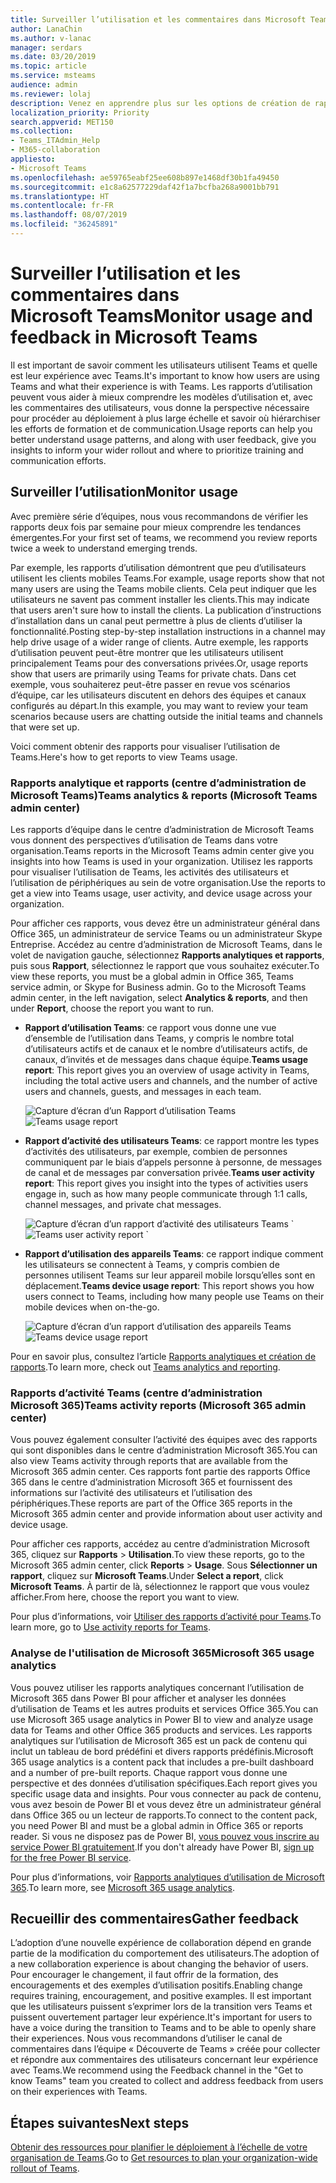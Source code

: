 ```yaml
---
title: Surveiller l’utilisation et les commentaires dans Microsoft Teams
author: LanaChin
ms.author: v-lanac
manager: serdars
ms.date: 03/20/2019
ms.topic: article
ms.service: msteams
audience: admin
ms.reviewer: lolaj
description: Venez en apprendre plus sur les options de création de rapports disponibles pour voir comment les utilisateurs utilisent Microsoft Teams et pour recueillir des commentaires sur leur expérience.
localization_priority: Priority
search.appverid: MET150
ms.collection:
- Teams_ITAdmin_Help
- M365-collaboration
appliesto:
- Microsoft Teams
ms.openlocfilehash: ae59765eabf25ee608b897e1468df30b1fa49450
ms.sourcegitcommit: e1c8a62577229daf42f1a7bcfba268a9001bb791
ms.translationtype: HT
ms.contentlocale: fr-FR
ms.lasthandoff: 08/07/2019
ms.locfileid: "36245891"
---
```

# <a name="monitor-usage-and-feedback-in-microsoft-teams"></a><span data-ttu-id="db00a-103">Surveiller l’utilisation et les commentaires dans Microsoft Teams</span><span class="sxs-lookup"><span data-stu-id="db00a-103">Monitor usage and feedback in Microsoft Teams</span></span>
<span data-ttu-id="db00a-104">Il est important de savoir comment les utilisateurs utilisent Teams et quelle est leur expérience avec Teams.</span><span class="sxs-lookup"><span data-stu-id="db00a-104">It's important to know how users are using Teams and what their experience is with Teams.</span></span> <span data-ttu-id="db00a-105">Les rapports d’utilisation peuvent vous aider à mieux comprendre les modèles d’utilisation et, avec les commentaires des utilisateurs, vous donne la perspective nécessaire pour procéder au déploiement à plus large échelle et savoir où hiérarchiser les efforts de formation et de communication.</span><span class="sxs-lookup"><span data-stu-id="db00a-105">Usage reports can help you better understand usage patterns, and along with user feedback, give you insights to inform your wider rollout and where to prioritize training and communication efforts.</span></span>

## <a name="monitor-usage"></a><span data-ttu-id="db00a-106">Surveiller l’utilisation</span><span class="sxs-lookup"><span data-stu-id="db00a-106">Monitor usage</span></span>
<span data-ttu-id="db00a-107">Avec première série d’équipes, nous vous recommandons de vérifier les rapports deux fois par semaine pour mieux comprendre les tendances émergentes.</span><span class="sxs-lookup"><span data-stu-id="db00a-107">For your first set of teams, we recommend you review reports twice a week to understand emerging trends.</span></span> 

<span data-ttu-id="db00a-108">Par exemple, les rapports d’utilisation démontrent que peu d’utilisateurs utilisent les clients mobiles Teams.</span><span class="sxs-lookup"><span data-stu-id="db00a-108">For example, usage reports show that not many users are using the Teams mobile clients.</span></span> <span data-ttu-id="db00a-109">Cela peut indiquer que les utilisateurs ne savent pas comment installer les clients.</span><span class="sxs-lookup"><span data-stu-id="db00a-109">This may indicate that users aren't sure how to install the clients.</span></span> <span data-ttu-id="db00a-110">La publication d’instructions d’installation dans un canal peut permettre à plus de clients d’utiliser la fonctionnalité.</span><span class="sxs-lookup"><span data-stu-id="db00a-110">Posting step-by-step installation instructions in a channel may help drive usage of a wider range of clients.</span></span> <span data-ttu-id="db00a-111">Autre exemple, les rapports d’utilisation peuvent peut-être montrer que les utilisateurs utilisent principalement Teams pour des conversations privées.</span><span class="sxs-lookup"><span data-stu-id="db00a-111">Or, usage reports show that users are primarily using Teams for private chats.</span></span> <span data-ttu-id="db00a-112">Dans cet exemple, vous souhaiterez peut-être passer en revue vos scénarios d’équipe, car les utilisateurs discutent en dehors des équipes et canaux configurés au départ.</span><span class="sxs-lookup"><span data-stu-id="db00a-112">In this example, you may want to review your team scenarios because users are chatting outside the initial teams and channels that were set up.</span></span> 

<span data-ttu-id="db00a-113">Voici comment obtenir des rapports pour visualiser l’utilisation de Teams.</span><span class="sxs-lookup"><span data-stu-id="db00a-113">Here's how to get reports to view Teams usage.</span></span> 

### <a name="teams-analytics--reports-microsoft-teams-admin-center"></a><span data-ttu-id="db00a-114">Rapports analytique et rapports (centre d’administration de Microsoft Teams)</span><span class="sxs-lookup"><span data-stu-id="db00a-114">Teams analytics & reports (Microsoft Teams admin center)</span></span>

<span data-ttu-id="db00a-115">Les rapports d’équipe dans le centre d’administration de Microsoft Teams vous donnent des perspectives d’utilisation de Teams dans votre organisation.</span><span class="sxs-lookup"><span data-stu-id="db00a-115">Teams reports in the Microsoft Teams admin center give you insights into how Teams is used in your organization.</span></span> <span data-ttu-id="db00a-116">Utilisez les rapports pour visualiser l’utilisation de Teams, les activités des utilisateurs et l’utilisation de périphériques au sein de votre organisation.</span><span class="sxs-lookup"><span data-stu-id="db00a-116">Use the reports to get a view into Teams usage, user activity, and device usage across your organization.</span></span> 

<span data-ttu-id="db00a-117">Pour afficher ces rapports, vous devez être un administrateur général dans Office 365, un administrateur de service Teams ou un administrateur Skype Entreprise. Accédez au centre d’administration de Microsoft Teams, dans le volet de navigation gauche, sélectionnez **Rapports analytiques et rapports**, puis sous **Rapport**, sélectionnez le rapport que vous souhaitez exécuter.</span><span class="sxs-lookup"><span data-stu-id="db00a-117">To view these reports, you must be a global admin in Office 365, Teams service admin, or Skype for Business admin. Go to the Microsoft Teams admin center, in the left navigation, select **Analytics & reports**, and then under **Report**, choose the report you want to run.</span></span>

- <span data-ttu-id="db00a-118">**Rapport d’utilisation Teams**: ce rapport vous donne une vue d’ensemble de l’utilisation dans Teams, y compris le nombre total d’utilisateurs actifs et de canaux et le nombre d’utilisateurs actifs, de canaux, d’invités et de messages dans chaque équipe.</span><span class="sxs-lookup"><span data-stu-id="db00a-118">**Teams usage report**: This report gives you an overview of usage activity in Teams, including the total active users and channels, and the number of active users and channels, guests, and messages in each team.</span></span> 

    <span data-ttu-id="db00a-119">![Capture d’écran d’un Rapport d’utilisation Teams](media/teams-reports-teams-usage.png "Capture d’écran du rapport d’utilisation Teams dans le centre d’administration de Microsoft Teams")</span><span class="sxs-lookup"><span data-stu-id="db00a-119">![Teams usage report](media/teams-reports-teams-usage.png "Screen shot of the Teams usage report in the Microsoft Teams admin center")</span></span>     
- <span data-ttu-id="db00a-120">**Rapport d’activité des utilisateurs Teams**: ce rapport montre les types d’activités des utilisateurs, par exemple, combien de personnes communiquent par le biais d’appels personne à personne, de messages de canal et de messages par conversation privée.</span><span class="sxs-lookup"><span data-stu-id="db00a-120">**Teams user activity report**: This report gives you insight into the types of activities users engage in, such as how many people communicate through 1:1 calls, channel messages, and private chat messages.</span></span> 

    <span data-ttu-id="db00a-121">![Capture d’écran d’un rapport d’activité des utilisateurs Teams](media/teams-reports-user-activity.png "Capture d’écran du rapport d’activité des utilisateurs Teams dans le centre d’administration de Microsoft Teams") 
\`</span><span class="sxs-lookup"><span data-stu-id="db00a-121">![Teams user activity report](media/teams-reports-user-activity.png "Screen shot of the Teams user activity report in the Microsoft Teams admin center") 
\`</span></span>
- <span data-ttu-id="db00a-122">**Rapport d’utilisation des appareils Teams**: ce rapport indique comment les utilisateurs se connectent à Teams, y compris combien de personnes utilisent Teams sur leur appareil mobile lorsqu’elles sont en déplacement.</span><span class="sxs-lookup"><span data-stu-id="db00a-122">**Teams device usage report**: This report shows you how users connect to Teams, including how many people use Teams on their mobile devices when on-the-go.</span></span> 

    <span data-ttu-id="db00a-123">![Capture d’écran d’un rapport d’utilisation des appareils Teams](media/teams-reports-device-usage.png "Capture d’écran du rapport d’utilisation des appareils Teams dans le centre d’administration de Microsoft Teams")</span><span class="sxs-lookup"><span data-stu-id="db00a-123">![Teams device usage report](media/teams-reports-device-usage.png "Screen shot of the Teams device usage report in the Microsoft Teams admin center")</span></span>

<span data-ttu-id="db00a-124">Pour en savoir plus, consultez l’article [Rapports analytiques et création de rapports](teams-analytics-and-reports/teams-reporting-reference.md).</span><span class="sxs-lookup"><span data-stu-id="db00a-124">To learn more, check out [Teams analytics and reporting](teams-analytics-and-reports/teams-reporting-reference.md).</span></span> 

### <a name="teams-activity-reports-microsoft-365-admin-center"></a><span data-ttu-id="db00a-125">Rapports d’activité Teams (centre d’administration Microsoft 365)</span><span class="sxs-lookup"><span data-stu-id="db00a-125">Teams activity reports (Microsoft 365 admin center)</span></span>
<span data-ttu-id="db00a-126">Vous pouvez également consulter l’activité des équipes avec des rapports qui sont disponibles dans le centre d’administration Microsoft 365.</span><span class="sxs-lookup"><span data-stu-id="db00a-126">You can also view Teams activity through reports that are available from the Microsoft 365 admin center.</span></span> <span data-ttu-id="db00a-127">Ces rapports font partie des rapports Office 365 dans le centre d’administration Microsoft 365 et fournissent des informations sur l’activité des utilisateurs et l’utilisation des périphériques.</span><span class="sxs-lookup"><span data-stu-id="db00a-127">These reports are part of the Office 365 reports in the Microsoft 365 admin center and provide information about user activity and device usage.</span></span> 

<span data-ttu-id="db00a-128">Pour afficher ces rapports, accédez au centre d’administration Microsoft 365, cliquez sur **Rapports** > **Utilisation**.</span><span class="sxs-lookup"><span data-stu-id="db00a-128">To view these reports, go to the Microsoft 365 admin center, click **Reports** > **Usage**.</span></span> <span data-ttu-id="db00a-129">Sous **Sélectionner un rapport**, cliquez sur **Microsoft Teams**.</span><span class="sxs-lookup"><span data-stu-id="db00a-129">Under **Select a report**, click **Microsoft Teams**.</span></span> <span data-ttu-id="db00a-130">À partir de là, sélectionnez le rapport que vous voulez afficher.</span><span class="sxs-lookup"><span data-stu-id="db00a-130">From here, choose the report you want to view.</span></span>

<span data-ttu-id="db00a-131">Pour plus d’informations, voir [Utiliser des rapports d’activité pour Teams](teams-activity-reports.md).</span><span class="sxs-lookup"><span data-stu-id="db00a-131">To learn more, go to [Use activity reports for Teams](teams-activity-reports.md).</span></span>

### <a name="microsoft-365-usage-analytics"></a><span data-ttu-id="db00a-132">Analyse de l'utilisation de Microsoft 365</span><span class="sxs-lookup"><span data-stu-id="db00a-132">Microsoft 365 usage analytics</span></span>

<span data-ttu-id="db00a-133">Vous pouvez utiliser les rapports analytiques concernant l’utilisation de Microsoft 365 dans Power BI pour afficher et analyser les données d’utilisation de Teams et les autres produits et services Office 365.</span><span class="sxs-lookup"><span data-stu-id="db00a-133">You can use Microsoft 365 usage analytics in Power BI to view and analyze usage data for Teams and other Office 365 products and services.</span></span> <span data-ttu-id="db00a-134">Les rapports analytiques sur l’utilisation de Microsoft 365 est un pack de contenu qui inclut un tableau de bord prédéfini et divers rapports prédéfinis.</span><span class="sxs-lookup"><span data-stu-id="db00a-134">Microsoft 365 usage analytics is a content pack that includes a pre-built dashboard and a number of pre-built reports.</span></span> <span data-ttu-id="db00a-135">Chaque rapport vous donne une perspective et des données d’utilisation spécifiques.</span><span class="sxs-lookup"><span data-stu-id="db00a-135">Each report gives you specific usage data and insights.</span></span> <span data-ttu-id="db00a-136">Pour vous connecter au pack de contenu, vous avez besoin de Power BI et vous devez être un administrateur général dans Office 365 ou un lecteur de rapports.</span><span class="sxs-lookup"><span data-stu-id="db00a-136">To connect to the content pack, you need Power BI and must be a global admin in Office 365 or reports reader.</span></span> <span data-ttu-id="db00a-137">Si vous ne disposez pas de Power BI, [vous pouvez vous inscrire au service Power BI gratuitement](https://powerbi.microsoft.com).</span><span class="sxs-lookup"><span data-stu-id="db00a-137">If you don't already have Power BI, [sign up for the free Power BI service](https://powerbi.microsoft.com).</span></span> 

<span data-ttu-id="db00a-138">Pour plus d’informations, voir [Rapports analytiques d’utilisation de Microsoft 365](https://support.office.com/article/Microsoft-365-usage-analytics-77ff780d-ab19-4553-adea-09cb65ad0f1f).</span><span class="sxs-lookup"><span data-stu-id="db00a-138">To learn more, see [Microsoft 365 usage analytics](https://support.office.com/article/Microsoft-365-usage-analytics-77ff780d-ab19-4553-adea-09cb65ad0f1f).</span></span> 

## <a name="gather-feedback"></a><span data-ttu-id="db00a-139">Recueillir des commentaires</span><span class="sxs-lookup"><span data-stu-id="db00a-139">Gather feedback</span></span>
<span data-ttu-id="db00a-140">L’adoption d’une nouvelle expérience de collaboration dépend en grande partie de la modification du comportement des utilisateurs.</span><span class="sxs-lookup"><span data-stu-id="db00a-140">The adoption of a new collaboration experience is about changing the behavior of users.</span></span> <span data-ttu-id="db00a-141">Pour encourager le changement, il faut offrir de la formation, des encouragements et des exemples d’utilisation positifs.</span><span class="sxs-lookup"><span data-stu-id="db00a-141">Enabling change requires training, encouragement, and positive examples.</span></span> <span data-ttu-id="db00a-142">Il est important que les utilisateurs puissent s’exprimer lors de la transition vers Teams et puissent ouvertement partager leur expérience.</span><span class="sxs-lookup"><span data-stu-id="db00a-142">It's important for users to have a voice during the transition to Teams and to be able to openly share their experiences.</span></span> <span data-ttu-id="db00a-143">Nous vous recommandons d’utiliser le canal de commentaires dans l’équipe « Découverte de Teams » créée pour collecter et répondre aux commentaires des utilisateurs concernant leur expérience avec Teams.</span><span class="sxs-lookup"><span data-stu-id="db00a-143">We recommend using the Feedback channel in the "Get to know Teams" team you created to collect and address feedback from users on their experiences with Teams.</span></span> 

## <a name="next-steps"></a><span data-ttu-id="db00a-144">Étapes suivantes</span><span class="sxs-lookup"><span data-stu-id="db00a-144">Next steps</span></span>
<span data-ttu-id="db00a-145">[Obtenir des ressources pour planifier le déploiement à l’échelle de votre organisation de Teams](get-started-with-teams-resources-for-org-wide-rollout.md).</span><span class="sxs-lookup"><span data-stu-id="db00a-145">Go to [Get resources to plan your organization-wide rollout of Teams](get-started-with-teams-resources-for-org-wide-rollout.md).</span></span>
